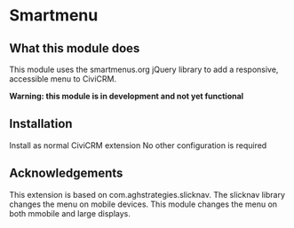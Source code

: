 # Smartmenu

## What this module does

This module uses the smartmenus.org jQuery library to add a responsive, accessible menu to CiviCRM.

<strong> Warning: this module is in development and not yet functional </strong>

## Installation

Install as normal CiviCRM extension
No other configuration is required

## Acknowledgements

This extension is based on com.aghstrategies.slicknav.  The slicknav
library changes the menu on mobile devices.  This module changes the
menu on both mmobile and large displays.
